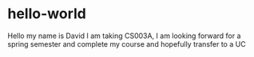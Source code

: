 # hello-world
Hello my name is David I am taking CS003A, I am looking forward for a spring semester and complete my course and hopefully transfer to a UC
